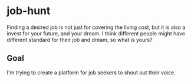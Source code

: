 # job-hunt
Finding a desired job is not just for covering the living cost, but it is also a invest for your future, and your dream. I think different people might have different standard for their job and dream, so what is yours?

## Goal
I'm trying to create a platform for job seekers to shout out their voice.
